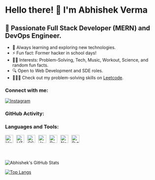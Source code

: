 
# Hello there! 👋 I'm Abhishek Verma

## 🚀 Passionate Full Stack Developer (MERN) and DevOps Engineer.

- 🌱 Always learning and exploring new technologies.
- ⚡ Fun fact: Former hacker in school days!
- 👌🏼 Interests: Problem-Solving, Tech, Music, Workout, Science, and random fun facts.
- 🔍 Open to Web Development and SDE roles.
- 👨🏼‍💻 Check out my problem-solving skills on [Leetcode](https://leetcode.com/b4xabhishek/).

### Connect with me:

[![Instagram](https://cdn.jsdelivr.net/npm/simple-icons@v7/icons/instagram.svg)](https://instagram.com/im_abhishek_verma)

### GitHub Activity:

<!--START_SECTION:activity-->
<!--END_SECTION:activity-->

### Languages and Tools:

<img align="left" alt="Visual Studio Code" width="26px" src="https://cdn.jsdelivr.net/gh/devicons/devicon/icons/vscode/vscode-original.svg" style="margin-right:10px;" />
<img align="left" alt="HTML5" width="26px" src="https://cdn.jsdelivr.net/gh/devicons/devicon/icons/html5/html5-original.svg" style="margin-right:10px;" />
<img align="left" alt="CSS3" width="26px" src="https://cdn.jsdelivr.net/gh/devicons/devicon/icons/css3/css3-original.svg" style="margin-right:10px;" />
<img align="left" alt="JavaScript" width="26px" src="https://cdn.jsdelivr.net/gh/devicons/devicon/icons/javascript/javascript-original.svg" style="margin-right:10px;" />
<img align="left" alt="React" width="26px" src="https://cdn.jsdelivr.net/gh/devicons/devicon/icons/react/react-original.svg" style="margin-right:10px;" />
<img align="left" alt="Node.js" width="26px" src="https://cdn.jsdelivr.net/gh/devicons/devicon/icons/nodejs/nodejs-original.svg" style="margin-right:10px;" />
<img align="left" alt="Python" width="26px" src="https://cdn.jsdelivr.net/gh/devicons/devicon/icons/python/python-original.svg" style="margin-right:10px;" />
<br />
<br />
<br />
<br />

![Abhishek's GitHub Stats](https://github-readme-stats.vercel.app/api?username=b4xabhishek&show_icons=true&count_private=true)

[![Top Langs](https://github-readme-stats.vercel.app/api/top-langs/?username=b4xabhishek&layout=compact)](https://github.com/anuraghazra/github-readme-stats)
